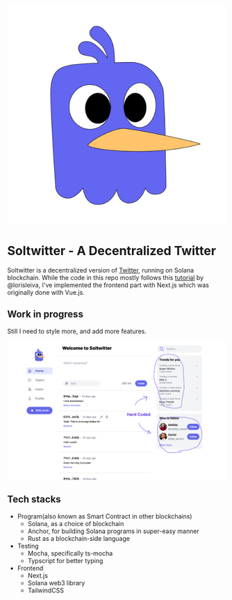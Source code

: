 ![logo](./app/public/logo.jpg)
# Soltwitter - A Decentralized Twitter
Soltwitter is a decentralized version of [Twitter](https://twitter.com), running on Solana blockchain.
While the code in this repo mostly follows this [tutorial](https://lorisleiva.com/create-a-solana-dapp-from-scratch) by @lorisleiva, I've implemented the frontend part with Next.js which was originally done with Vue.js.

## Work in progress 
Still I need to style more, and add more features.

![screenshot](./static/main.png)

## Tech stacks
- Program(also known as Smart Contract in other blockchains)
	- Solana, as a choice of blockchain
	- Anchor, for building Solana programs in super-easy manner
	- Rust as a blockchain-side language
- Testing
	- Mocha, specifically ts-mocha
	- Typscript for better typing
- Frontend
	- Next.js
	- Solana web3 library
	- TailwindCSS

